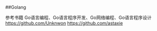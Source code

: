 ##Golang

参考书籍 Go语言编程、Go语言程序开发、Go网络编程、Go语言程序设计
https://github.com/Unknwon
https://github.com/astaxie